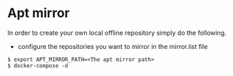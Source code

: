 # Apt mirror
In order to create your own local offline repository simply do the following.

* configure the repositories you want to mirror in the mirror.list file 

~~~
$ export APT_MIRROR_PATH=<The apt mirror path>
$ docker-compose -d
~~~
